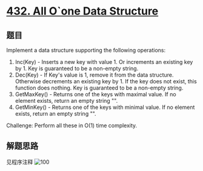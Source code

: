 # [432. All O`one Data Structure](https://leetcode-cn.com/problems/all-oone-data-structure/)

## 题目

Implement a data structure supporting the following operations:

1. Inc(Key) - Inserts a new key  with value 1. Or increments an existing key by 1. Key is guaranteed to be a non-empty string.
1. Dec(Key) - If Key's value is 1, remove it from the data structure. Otherwise decrements an existing key by 1. If the key does not exist, this function does nothing. Key is guaranteed to be a non-empty string.
1. GetMaxKey() - Returns one of the keys with maximal value. If no element exists, return an empty string "".
1. GetMinKey() - Returns one of the keys with minimal value. If no element exists, return an empty string "".

Challenge: Perform all these in O(1) time complexity.

## 解题思路

见程序注释
![100](432.100.png)
